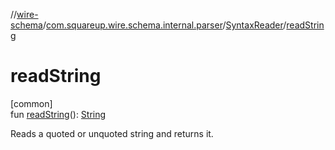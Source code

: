 //[wire-schema](../../../index.md)/[com.squareup.wire.schema.internal.parser](../index.md)/[SyntaxReader](index.md)/[readString](read-string.md)

# readString

[common]\
fun [readString](read-string.md)(): [String](https://kotlinlang.org/api/latest/jvm/stdlib/kotlin/-string/index.html)

Reads a quoted or unquoted string and returns it.
